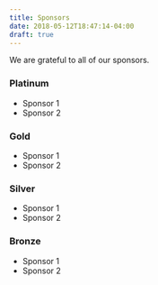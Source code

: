 ```yaml
---
title: Sponsors
date: 2018-05-12T18:47:14-04:00
draft: true
---
```

We are grateful to all of our sponsors.
<!--more-->

### Platinum

- Sponsor 1
- Sponsor 2

### Gold

- Sponsor 1
- Sponsor 2

### Silver

- Sponsor 1
- Sponsor 2

### Bronze

- Sponsor 1
- Sponsor 2
